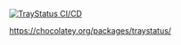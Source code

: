 [![TrayStatus CI/CD](https://github.com/bc3tech/chocolatey/actions/workflows/traystatus.yaml/badge.svg)](https://github.com/bc3tech/chocolatey/actions/workflows/traystatus.yaml)

https://chocolatey.org/packages/traystatus/
